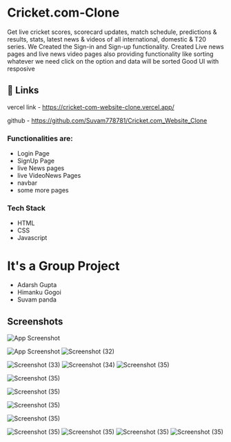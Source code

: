 
# Cricket.com-Clone

Get live cricket scores, scorecard updates, match schedule, predictions & results, stats, latest news & videos of all international, domestic & T20 series. We Created the Sign-in and Sign-up functionality.
Created Live news pages and live news video pages also providing functionality like sorting whatever we need click on the option and data will be sorted
Good UI with resposive



## 🔗 Links
vercel link - https://cricket-com-website-clone.vercel.app/

github - https://github.com/Suvam778781/Cricket.com_Website_Clone



### Functionalities are:

* Login Page
* SignUp Page
* live News pages
* live VideoNews Pages
* navbar
* some more pages


### Tech Stack

* HTML
* CSS
* Javascript 

# It's a Group Project 

 * Adarsh Gupta
 * Himanku Gogoi
 * Suvam panda



## Screenshots

![App Screenshot](https://github.com/Adarsh-nihal/Github-image/blob/main/Cricket.Com/Screenshot%20(1035).png?raw=true)

![App Screenshot](https://github.com/Adarsh-nihal/Github-image/blob/main/Cricket.Com/Screenshot%20(1036).png?raw=true)
![Screenshot (32)](https://github.com/Adarsh-nihal/Github-image/blob/main/Cricket.Com/Screenshot%20(1037).png?raw=true)

![Screenshot (33)](https://github.com/Adarsh-nihal/Github-image/blob/main/Cricket.Com/Screenshot%20(1038).png?raw=true)
![Screenshot (34)](https://github.com/Adarsh-nihal/Github-image/blob/main/Cricket.Com/Screenshot%20(1039).png?raw=true)
![Screenshot (35)](https://github.com/Adarsh-nihal/Github-image/blob/main/Cricket.Com/Screenshot%20(1040).png?raw=true)

![Screenshot (35)](https://github.com/Adarsh-nihal/Github-image/blob/main/Cricket.Com/Screenshot%20(1041).png?raw=true)

![Screenshot (35)](https://github.com/Adarsh-nihal/Github-image/blob/main/Cricket.Com/Screenshot%20(1042).png?raw=true)

![Screenshot (35)](https://github.com/Adarsh-nihal/Github-image/blob/main/Cricket.Com/Screenshot%20(1043).png?raw=true)

![Screenshot (35)](https://github.com/Adarsh-nihal/Github-image/blob/main/Cricket.Com/Screenshot%20(1044).png?raw=true)

![Screenshot (35)](https://github.com/Adarsh-nihal/Github-image/blob/main/Cricket.Com/Screenshot%20(1045).png?raw=true)
![Screenshot (35)](https://github.com/Adarsh-nihal/Github-image/blob/main/Cricket.Com/Screenshot%20(1046).png?raw=true)
![Screenshot (35)](https://github.com/Adarsh-nihal/Github-image/blob/main/Cricket.Com/Screenshot%20(1047).png?raw=true)
![Screenshot (35)](https://github.com/Adarsh-nihal/Github-image/blob/main/Cricket.Com/Screenshot%20(1048).png?raw=true)







